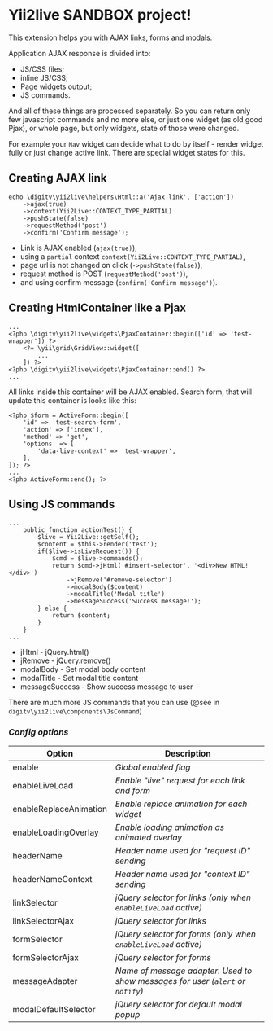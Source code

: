# Yii2live SANDBOX project!

This extension helps you with AJAX links, forms and modals.

Application AJAX response is divided into:

* JS/CSS files;
* inline JS/CSS;
* Page widgets output;
* JS commands.

And all of these things are processed separately. 
So you can return only few javascript commands and no more else, 
or just one widget (as old good Pjax), 
or whole page, but only widgets, state of those were changed.

For example your `Nav` widget can decide what to do by itself - render widget fully or just change active link. There are special widget states for this.

## Creating AJAX link
```
echo \digitv\yii2live\helpers\Html::a('Ajax link', ['action'])
    ->ajax(true)
    ->context(Yii2Live::CONTEXT_TYPE_PARTIAL)
    ->pushState(false)
    ->requestMethod('post')
    ->confirm('Confirm message');
```

* Link is AJAX enabled (`ajax(true)`),
* using a `partial` context `context(Yii2Live::CONTEXT_TYPE_PARTIAL)`,
* page url is not changed on click (`->pushState(false)`),
* request method is POST (`requestMethod('post')`),
* and using confirm message (`confirm('Confirm message')`).

## Creating HtmlContainer like a Pjax
```
...
<?php \digitv\yii2live\widgets\PjaxContainer::begin(['id' => 'test-wrapper']) ?>
    <?= \yii\grid\GridView::widget([
        ...
    ]) ?>
<?php \digitv\yii2live\widgets\PjaxContainer::end() ?>
...
```
All links inside this container will be AJAX enabled. Search form, that will update this container is looks like this:
```
<?php $form = ActiveForm::begin([
    'id' => 'test-search-form',
    'action' => ['index'],
    'method' => 'get',
    'options' => [
        'data-live-context' => 'test-wrapper',
    ],
]); ?>
...
<?php ActiveForm::end(); ?>
```

## Using JS commands

```
...
    public function actionTest() {
        $live = Yii2Live::getSelf();
        $content = $this->render('test');
        if($live->isLiveRequest()) {
            $cmd = $live->commands();
            return $cmd->jHtml('#insert-selector', '<div>New HTML!</div>')
                ->jRemove('#remove-selector')
                ->modalBody($content)
                ->modalTitle('Modal title')
                ->messageSuccess('Success message!');
        } else {
            return $content;
        }
    }
...
```
* jHtml - jQuery.html()
* jRemove - jQuery.remove()
* modalBody - Set modal body content
* modalTitle - Set modal title content
* messageSuccess - Show success message to user

There are much more JS commands that you can use (@see in `digitv\yii2live\components\JsCommand`)

### _Config options_

|Option                 |Description|
|---                    |---        |
|enable                 |_Global enabled flag_|
|enableLiveLoad         |_Enable "live" request for each link and form_|
|enableReplaceAnimation |_Enable replace animation for each widget_|
|enableLoadingOverlay   |_Enable loading animation as animated overlay_|
|headerName             |_Header name used for "request ID" sending_|
|headerNameContext      |_Header name used for "context ID" sending_|
|linkSelector           |_jQuery selector for links (only when `enableLiveLoad` active)_|
|linkSelectorAjax       |_jQuery selector for links_|
|formSelector           |_jQuery selector for forms (only when `enableLiveLoad` active)_|
|formSelectorAjax       |_jQuery selector for forms_|
|messageAdapter         |_Name of message adapter. Used to show messages for user (`alert` or `notify`)_|
|modalDefaultSelector   |_jQuery selector for default modal popup_|